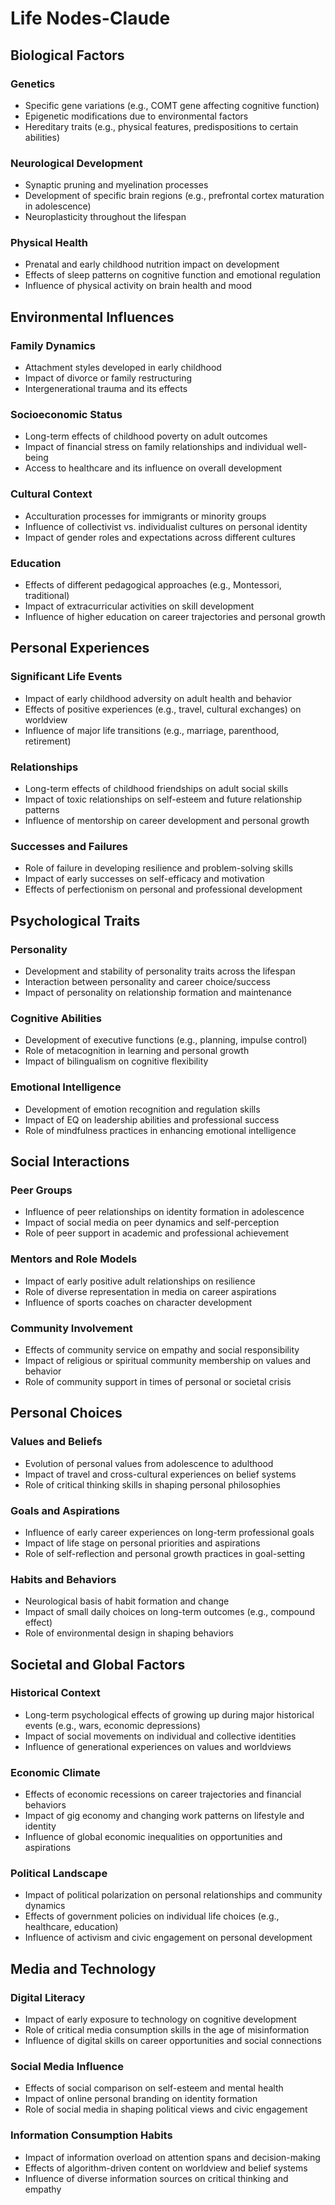 # Life Nodes-Claude

## Biological Factors

### Genetics

   - Specific gene variations (e.g., COMT gene affecting cognitive function)
   - Epigenetic modifications due to environmental factors
   - Hereditary traits (e.g., physical features, predispositions to certain abilities)

### Neurological Development

   - Synaptic pruning and myelination processes
   - Development of specific brain regions (e.g., prefrontal cortex maturation in adolescence)
   - Neuroplasticity throughout the lifespan

### Physical Health

   - Prenatal and early childhood nutrition impact on development
   - Effects of sleep patterns on cognitive function and emotional regulation
   - Influence of physical activity on brain health and mood

## Environmental Influences

### Family Dynamics

   - Attachment styles developed in early childhood
   - Impact of divorce or family restructuring
   - Intergenerational trauma and its effects

### Socioeconomic Status

   - Long-term effects of childhood poverty on adult outcomes
   - Impact of financial stress on family relationships and individual well-being
   - Access to healthcare and its influence on overall development

### Cultural Context

   - Acculturation processes for immigrants or minority groups
   - Influence of collectivist vs. individualist cultures on personal identity
   - Impact of gender roles and expectations across different cultures

### Education

   - Effects of different pedagogical approaches (e.g., Montessori, traditional)
   - Impact of extracurricular activities on skill development
   - Influence of higher education on career trajectories and personal growth

## Personal Experiences

### Significant Life Events

   - Impact of early childhood adversity on adult health and behavior
   - Effects of positive experiences (e.g., travel, cultural exchanges) on worldview
   - Influence of major life transitions (e.g., marriage, parenthood, retirement)

### Relationships

   - Long-term effects of childhood friendships on adult social skills
   - Impact of toxic relationships on self-esteem and future relationship patterns
   - Influence of mentorship on career development and personal growth

### Successes and Failures

   - Role of failure in developing resilience and problem-solving skills
   - Impact of early successes on self-efficacy and motivation
   - Effects of perfectionism on personal and professional development

## Psychological Traits

### Personality

   - Development and stability of personality traits across the lifespan
   - Interaction between personality and career choice/success
   - Impact of personality on relationship formation and maintenance

### Cognitive Abilities

   - Development of executive functions (e.g., planning, impulse control)
   - Role of metacognition in learning and personal growth
   - Impact of bilingualism on cognitive flexibility

### Emotional Intelligence

   - Development of emotion recognition and regulation skills
   - Impact of EQ on leadership abilities and professional success
   - Role of mindfulness practices in enhancing emotional intelligence

## Social Interactions

### Peer Groups

   - Influence of peer relationships on identity formation in adolescence
   - Impact of social media on peer dynamics and self-perception
   - Role of peer support in academic and professional achievement

### Mentors and Role Models

   - Impact of early positive adult relationships on resilience
   - Role of diverse representation in media on career aspirations
   - Influence of sports coaches on character development

### Community Involvement

   - Effects of community service on empathy and social responsibility
   - Impact of religious or spiritual community membership on values and behavior
   - Role of community support in times of personal or societal crisis

## Personal Choices

### Values and Beliefs

   - Evolution of personal values from adolescence to adulthood
   - Impact of travel and cross-cultural experiences on belief systems
   - Role of critical thinking skills in shaping personal philosophies

### Goals and Aspirations

   - Influence of early career experiences on long-term professional goals
   - Impact of life stage on personal priorities and aspirations
   - Role of self-reflection and personal growth practices in goal-setting

### Habits and Behaviors

   - Neurological basis of habit formation and change
   - Impact of small daily choices on long-term outcomes (e.g., compound effect)
   - Role of environmental design in shaping behaviors

## Societal and Global Factors

### Historical Context

   - Long-term psychological effects of growing up during major historical events (e.g., wars, economic depressions)
   - Impact of social movements on individual and collective identities
   - Influence of generational experiences on values and worldviews

### Economic Climate

   - Effects of economic recessions on career trajectories and financial behaviors
   - Impact of gig economy and changing work patterns on lifestyle and identity
   - Influence of global economic inequalities on opportunities and aspirations

### Political Landscape

   - Impact of political polarization on personal relationships and community dynamics
   - Effects of government policies on individual life choices (e.g., healthcare, education)
   - Influence of activism and civic engagement on personal development

## Media and Technology

### Digital Literacy

   - Impact of early exposure to technology on cognitive development
   - Role of critical media consumption skills in the age of misinformation
   - Influence of digital skills on career opportunities and social connections

### Social Media Influence

   - Effects of social comparison on self-esteem and mental health
   - Impact of online personal branding on identity formation
   - Role of social media in shaping political views and civic engagement

### Information Consumption Habits

   - Impact of information overload on attention spans and decision-making
   - Effects of algorithm-driven content on worldview and belief systems
   - Influence of diverse information sources on critical thinking and empathy
